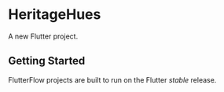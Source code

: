 # HeritageHues

A new Flutter project.

## Getting Started

FlutterFlow projects are built to run on the Flutter _stable_ release.
